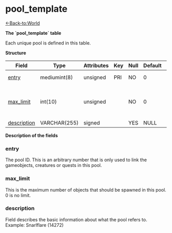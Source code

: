 # pool\_template

[<-Back-to:World](database-world.md)

**The \`pool\_template\` table**

Each unique pool is defined in this table.

**Structure**

| Field            | Type         | Attributes | Key | Null | Default | Extra | Comment                               |
|------------------|--------------|------------|-----|------|---------|-------|---------------------------------------|
| [entry][1]       | mediumint(8) | unsigned   | PRI | NO   | 0       |       | Pool entry                            |
| [max_limit][2]   | int(10)      | unsigned   |     | NO   | 0       |       | Max number of objects (0) is no limit |
| [description][3] | VARCHAR(255) | signed     |     | YES  | NULL    |       |                                       |

[1]: #entry
[2]: #max_limit
[3]: #description

**Description of the fields**

### entry

The pool ID. This is an arbitrary number that is only used to link the gameobjects, creatures or quests in this pool.

### max\_limit

This is the maximum number of objects that should be spawned in this pool.
0 is no limit.

### description

Field describes the basic information about what the pool refers to. Example: Snarlflare (14272)
